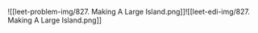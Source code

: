 ![[leet-problem-img/827. Making A Large Island.png]]![[leet-edi-img/827. Making A Large Island.png]]
